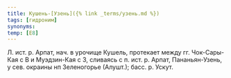 ```yaml
---
title: Кушень-[Узень]({% link _terms/узень.md %})
tags: [гидроним]
synonyms:
temp: [Е8]
---
```


Л. ист. р. Арпат, нач. в урочище Кушель, протекает между гг. Чок-Сары-Кая с В и
Муэдзин-Кая с З, сливаясь с п. ист. р. Арпат, Пананьян-Узень, у сев. окраины нп
Зеленогорье (Алушт.); басс. р. Ускут.
